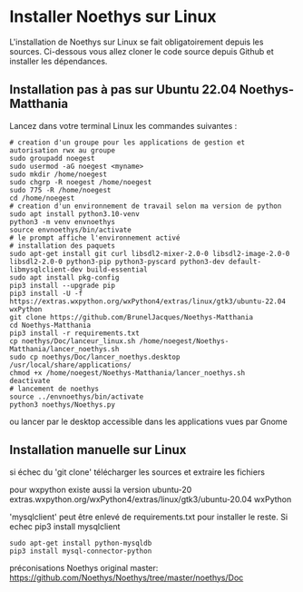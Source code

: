 Installer Noethys sur Linux
===========================
L'installation de Noethys sur Linux se fait obligatoirement depuis les sources.
Ci-dessous vous allez cloner le code source depuis Github et installer les dépendances.

Installation pas à pas sur Ubuntu 22.04 Noethys-Matthania
---------------------------------------------------------
Lancez dans votre terminal Linux les commandes suivantes :

```
# creation d'un groupe pour les applications de gestion et autorisation rwx au groupe
sudo groupadd noegest
sudo usermod -aG noegest <myname>
sudo mkdir /home/noegest
sudo chgrp -R noegest /home/noegest
sudo 775 -R /home/noegest
cd /home/noegest
# creation d'un environnement de travail selon ma version de python
sudo apt install python3.10-venv
python3 -m venv envnoethys
source envnoethys/bin/activate
# le prompt affiche l'environnement activé
# installation des paquets
sudo apt-get install git curl libsdl2-mixer-2.0-0 libsdl2-image-2.0-0 libsdl2-2.0-0 python3-pip python3-pyscard python3-dev default-libmysqlclient-dev build-essential
sudo apt install pkg-config
pip3 install --upgrade pip
pip3 install -U -f https://extras.wxpython.org/wxPython4/extras/linux/gtk3/ubuntu-22.04 wxPython
git clone https://github.com/BrunelJacques/Noethys-Matthania
cd Noethys-Matthania
pip3 install -r requirements.txt
cp noethys/Doc/lanceur_linux.sh /home/noegest/Noethys-Matthania/lancer_noethys.sh
sudo cp noethys/Doc/lancer_noethys.desktop  /usr/local/share/applications/
chmod +x /home/noegest/Noethys-Matthania/lancer_noethys.sh
deactivate
# lancement de noethys
source ../envnoethys/bin/activate
python3 noethys/Noethys.py
```
ou lancer par le desktop accessible dans les applications vues par Gnome

Installation manuelle sur Linux
-------------------------------
si échec du 'git clone' télécharger les sources et extraire les fichiers

pour wxpython existe aussi la version ubuntu-20
extras.wxpython.org/wxPython4/extras/linux/gtk3/ubuntu-20.04 wxPython

'mysqlclient' peut être enlevé de requirements.txt pour installer le reste.
Si echec pip3 install mysqlclient
```
sudo apt-get install python-mysqldb
pip3 install mysql-connector-python
```

préconisations Noethys original master:
https://github.com/Noethys/Noethys/tree/master/noethys/Doc


